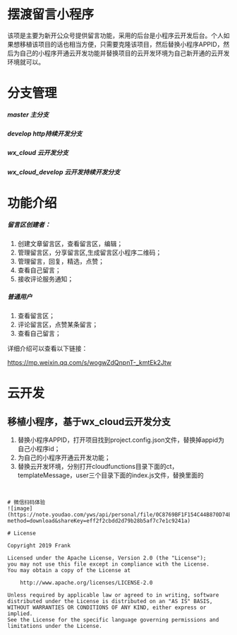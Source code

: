 # 摆渡留言小程序
该项是主要为新开公众号提供留言功能，采用的后台是小程序云开发后台。个人如果想移植该项目的话也相当方便，只需要克隆该项目，然后替换小程序APPID，然后为自己的小程序开通云开发功能并替换项目的云开发环境为自己新开通的云开发环境就可以。

# 分支管理
##### master 主分支
##### develop http持续开发分支
##### wx_cloud 云开发分支
##### wx_cloud_develop 云开发持续开发分支

# 功能介绍
##### 留言区创建者：
1. 创建文章留言区，查看留言区，编辑；
2. 管理留言区，分享留言区,生成留言区小程序二维码；
3. 管理留言，回复，精选，点赞；
4. 查看自己留言；
5. 接收评论服务通知；

##### 普通用户
1. 查看留言区；
2. 评论留言区，点赞某条留言；
3. 查看自己留言；

详细介绍可以查看以下链接：

https://mp.weixin.qq.com/s/wogwZdQnpnT-_kmtEk2Jtw

# 云开发
## 移植小程序，基于wx_cloud云开发分支
1. 替换小程序APPID，打开项目找到project.config.json文件，替换掉appid为自己小程序id；
2. 为自己的小程序开通云开发功能；
3. 替换云开发环境，分别打开cloudfunctions目录下面的ct，templateMessage，user三个目录下面的index.js文件，替换里面的
```


# 微信扫码体验
![image](https://note.youdao.com/yws/api/personal/file/0C8769BF1F154C44B870D74EB48CBCC2?method=download&shareKey=eff2f2cbdd2d79b28b5af7c7e1c9241a)

# License

Copyright 2019 Frank

Licensed under the Apache License, Version 2.0 (the "License");
you may not use this file except in compliance with the License.
You may obtain a copy of the License at

    http://www.apache.org/licenses/LICENSE-2.0

Unless required by applicable law or agreed to in writing, software
distributed under the License is distributed on an "AS IS" BASIS,
WITHOUT WARRANTIES OR CONDITIONS OF ANY KIND, either express or implied.
See the License for the specific language governing permissions and
limitations under the License.
